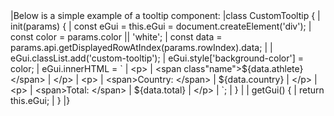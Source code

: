 <framework-specific-section frameworks="javascript">
|Below is a simple example of a tooltip component:
</framework-specific-section>

<framework-specific-section frameworks="javascript">
<snippet transform={false} language="ts">
|class CustomTooltip {
|    init(params) {
|        const eGui = this.eGui = document.createElement('div');
|        const color = params.color || 'white';
|        const data = params.api.getDisplayedRowAtIndex(params.rowIndex).data;
|
|        eGui.classList.add('custom-tooltip');
|        eGui.style['background-color'] = color;
|        eGui.innerHTML = `
|            &lt;p>
|                &lt;span class"name">${data.athlete}&lt;/span>
|            &lt;/p>
|            &lt;p>
|                &lt;span>Country: &lt;/span>
|                ${data.country}
|            &lt;/p>
|            &lt;p>
|                &lt;span>Total: &lt;/span>
|                ${data.total}
|            &lt;/p>
|        `;
|    }
|
|    getGui() {
|        return this.eGui;
|    }
|}
</snippet>
</framework-specific-section>